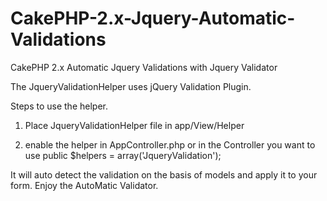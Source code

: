 CakePHP-2.x-Jquery-Automatic-Validations
========================================

CakePHP 2.x Automatic Jquery Validations with Jquery Validator

The JqueryValidationHelper uses jQuery Validation Plugin.

Steps to use the helper. 

1. Place JqueryValidationHelper file in app/View/Helper

2. enable the helper in AppController.php or in the Controller you want to use
	public $helpers = array('JqueryValidation');

It will auto detect the validation on the basis of models and apply it to your form.
Enjoy the AutoMatic Validator.
